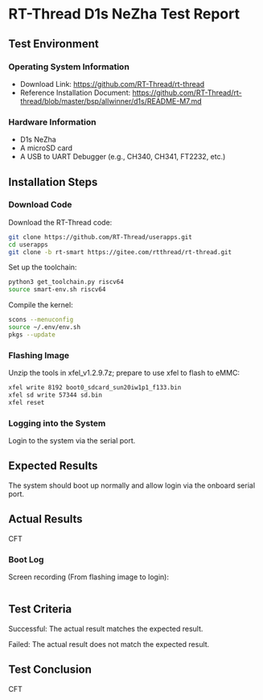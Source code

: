 # RT-Thread D1s NeZha Test Report

## Test Environment

### Operating System Information

- Download Link: https://github.com/RT-Thread/rt-thread
- Reference Installation Document: https://github.com/RT-Thread/rt-thread/blob/master/bsp/allwinner/d1s/README-M7.md

### Hardware Information

- D1s NeZha
- A microSD card
- A USB to UART Debugger (e.g., CH340, CH341, FT2232, etc.)

## Installation Steps

### Download Code

Download the RT-Thread code:
```bash
git clone https://github.com/RT-Thread/userapps.git
cd userapps
git clone -b rt-smart https://gitee.com/rtthread/rt-thread.git
```

Set up the toolchain:
```bash
python3 get_toolchain.py riscv64
source smart-env.sh riscv64
```

Compile the kernel:
```bash
scons --menuconfig
source ~/.env/env.sh
pkgs --update
```

### Flashing Image

Unzip the tools in xfel_v1.2.9.7z; prepare to use xfel to flash to eMMC:
```bash
xfel write 8192 boot0_sdcard_sun20iw1p1_f133.bin
xfel sd write 57344 sd.bin
xfel reset
```


### Logging into the System

Login to the system via the serial port.

## Expected Results

The system should boot up normally and allow login via the onboard serial port.

## Actual Results

CFT

### Boot Log

Screen recording (From flashing image to login):
```log
```

## Test Criteria

Successful: The actual result matches the expected result.

Failed: The actual result does not match the expected result.

## Test Conclusion

CFT
